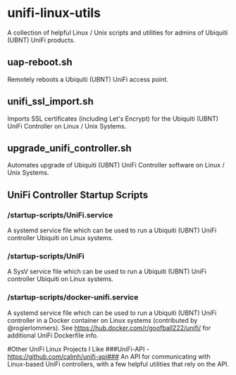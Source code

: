 # unifi-linux-utils
A collection of helpful Linux / Unix scripts and utilities for admins of Ubiquiti (UBNT) UniFi products.

## uap-reboot.sh
Remotely reboots a Ubiquiti (UBNT) UniFi access point.

## unifi_ssl_import.sh
Imports SSL certificates (including Let's Encrypt) for the Ubiquiti (UBNT) UniFi Controller on Linux / Unix Systems.

## upgrade_unifi_controller.sh
Automates upgrade of Ubiquiti (UBNT) UniFi Controller software on Linux / Unix Systems.

## UniFi Controller Startup Scripts
### /startup-scripts/UniFi.service
A systemd service file which can be used to run a Ubiquiti (UBNT) UniFi controller Ubiquiti on Linux systems.

### /startup-scripts/UniFi
A SysV service file which can be used to run a Ubiquiti (UBNT) UniFi controller Ubiquiti on Linux systems.

### /startup-scripts/docker-unifi.service
A systemd service file which can be used to run a Ubiquiti (UBNT) UniFi controller in a Docker container on Linux systems (contributed by @rogierlommers). See https://hub.docker.com/r/goofball222/unifi/ for additional UniFi Dockerfile info.

#Other UniFi Linux Projects I Like
###UniFi-API - https://github.com/calmh/unifi-api###
An API for communicating with Linux-based UniFi controllers, with a few helpful utilities that rely on the API.
